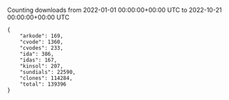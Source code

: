 
Counting downloads from 2022-01-01 00:00:00+00:00 UTC to 2022-10-21 00:00:00+00:00 UTC

```
{
    "arkode": 169,
    "cvode": 1360,
    "cvodes": 233,
    "ida": 386,
    "idas": 167,
    "kinsol": 207,
    "sundials": 22590,
    "clones": 114284,
    "total": 139396
}
```
